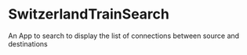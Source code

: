 # SwitzerlandTrainSearch
An App to search to  display the list of connections between source and destinations
